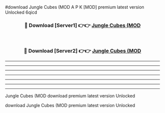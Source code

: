 #download Jungle Cubes (MOD A P K [MOD] premium latest version Unlocked 6qicd 



<div align="center">
<h3>🔴 Download [Server1] 👉👉 <a href="https://apkdownload3.web.app/">Jungle Cubes (MOD</a></h3><br>

<h3>🔴 Download [Server2] 👉👉 <a href="https://apkdownload3.web.app/">Jungle Cubes (MOD</a></h3>
</div>





----------------------------------------------------------

----------------------------------------------------------

----------------------------------------------------------

----------------------------------------------------------

----------------------------------------------------------

----------------------------------------------------------

----------------------------------------------------------

Jungle Cubes (MOD download premium latest version Unlocked

download Jungle Cubes (MOD premium latest version Unlocked
